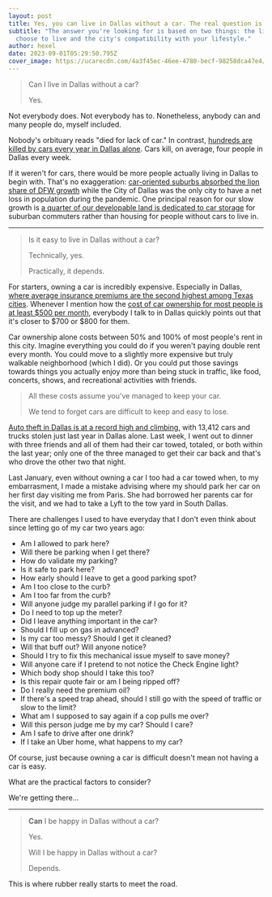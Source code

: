 ```yaml
---
layout: post
title: Yes, you can live in Dallas without a car. The real question is...
subtitle: "The answer you're looking for is based on two things: the life you
  choose to live and the city's compatibility with your lifestyle."
author: hexel
date: 2023-09-01T05:29:50.795Z
cover_image: https://ucarecdn.com/4a3f45ec-46ee-4780-becf-98258dca47e4/
---
```

> Can I live in Dallas without a car?
>
> Yes.

Not everybody does. Not everybody has to. Nonetheless, anybody can and many people do, myself included.

Nobody's orbituary reads "died for lack of car." In contrast, [hundreds are killed by cars every year in Dallas alone](https://www.dmagazine.com/frontburner/2021/11/dallas-has-the-second-worst-traffic-fatality-rate-in-the-country/). Cars kill, on average, four people in Dallas every week.

If it weren't for cars, there would be more people actually living in Dallas to begin with. That's no exaggeration: [car-oriented suburbs absorbed the lion share of DFW growth](https://www.dmagazine.com/frontburner/2023/05/dfw-grew-faster-than-any-region-in-the-u-s-last-year-but-dallas-didnt-make-up-its-losses/) while the City of Dallas was the only city to have a net loss in population during the pandemic. One principal reason for our slow growth is [a quarter of our developable land is dedicated to car storage](https://www.dmagazine.com/frontburner/2023/03/a-quarter-of-downtown-dallas-is-parking-lots-could-that-change/) for suburban commuters rather than housing for people without cars to live in.

- - -

> Is it easy to live in Dallas without a car?
>
> Technically, yes.
>
> Practically, it depends.

For starters, owning a car is incredibly expensive. Especially in Dallas, [where average insurance premiums are the second highest among Texas cities](https://www.compare.com/auto-insurance/by-state/texas/dallas-car-insurance#:~:text=The%20average%20cost%20of%20car,(and%20the%20national%20average).). Whenever I mention how the [cost of car ownership for most people is at least $500 per month](https://www.nerdwallet.com/article/loans/auto-loans/total-cost-owning-car), everybody I talk to in Dallas quickly points out that it's closer to $700 or $800 for them.

Car ownership alone costs between 50% and 100% of most people's rent in this city. Imagine everything you could do if you weren't paying double rent every month. You could move to a slightly more expensive but truly walkable neighborhood (which I did). Or you could put those savings towards things you actually enjoy more than being stuck in traffic, like food, concerts, shows, and recreational activities with friends.

> All these costs assume you've managed to keep your car.
>
> We tend to forget cars are difficult to keep and easy to lose.

[Auto theft in Dallas is at a record high and climbing](https://www.cbsnews.com/texas/news/auto-theft-reports-hitting-new-highs-in-north-texas/), with 13,412 cars and trucks stolen just last year in Dallas alone. Last week, I went out to dinner with three friends and all of them had their car towed, totaled, or both within the last year; only one of the three managed to get their car back and that's who drove the other two that night.

Last January, even without owning a car I too had a car towed when, to my embarrasment, I made a mistake advising where my should park her car on her first day visiting me from Paris. She had borrowed her parents car for the visit, and we had to take a Lyft to the tow yard in South Dallas.

There are challenges I used to have everyday that I don't even think about since letting go of my car two years ago:

* Am I allowed to park here?
* Will there be parking when I get there?
* How do validate my parking?
* Is it safe to park here?
* How early should I leave to get a good parking spot?
* Am I too close to the curb?
* Am I too far from the curb?
* Will anyone judge my parallel parking if I go for it?
* Do I need to top up the meter?
* Did I leave anything important in the car?
* Should I fill up on gas in advanced?
* Is my car too messy? Should I get it cleaned?
* Will that buff out? Will anyone notice?
* Should I try to fix this mechanical issue myself to save money?
* Will anyone care if I pretend to not notice the Check Engine light?
* Which body shop should I take this too?
* Is this repair quote fair or am I being ripped off?
* Do I really need the premium oil?
* If there's a speed trap ahead, should I still go with the speed of traffic or slow to the limit?
* What am I supposed to say again if a cop pulls me over?
* Will this person judge me by my car? Should I care?
* Am I safe to drive after one drink?
* If I take an Uber home, what happens to my car?

Of course, just because owning a car is difficult doesn't mean not having a car is easy.

What are the practical factors to consider?

We're getting there...

- - -

> **Can** I be happy in Dallas without a car?
>
> Yes.
>
> Will I be happy in Dallas without a car?
>
> Depends.

This is where rubber really starts to meet the road.